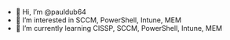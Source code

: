 - 👋 Hi, I’m @pauldub64
- 👀 I’m interested in SCCM, PowerShell, Intune, MEM
- 🌱 I’m currently learning CISSP, SCCM, PowerShell, Intune, MEM

<!---
pauldub64/pauldub64 is a ✨ special ✨ repository because its `README.md` (this file) appears on your GitHub profile.
You can click the Preview link to take a look at your changes.
--->
